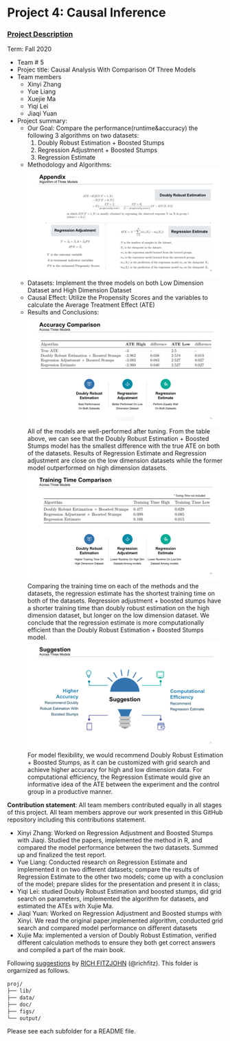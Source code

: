 # Project 4: Causal Inference

### [Project Description](doc/project4_desc.md)

Term: Fall 2020

+ Team # 5
+ Projec title: Causal Analysis With Comparison Of Three Models
+ Team members
	+ Xinyi Zhang
	+ Yue Liang
	+ Xuejie Ma
	+ Yiqi Lei
	+ Jiaqi Yuan
+ Project summary: 
	+ Our Goal: Compare the performance(runtime&accuracy) the following 3 algorithms on two datasets:
		1. Doubly Robust Estimation + Boosted Stumps
		2. Regression Adjustment + Boosted Stumps
		3. Regression Estimate
	+ Methodology and Algorithms:
	![Algorithms](figs/Algorithms.png)
	+ Datasets: Implement the three models on both Low Dimension Dataset and High Dimension Dataset
	+ Causal Effect: Utilize the Propensity Scores and the variables to calculate the Average Treatment Effect (ATE)
	+ Results and Conclusions:
	![Accuracy Comparison](figs/Accuracy_Comparison.png)
	All of the models are well-performed after tuning. From the table above, we can see that the Doubly Robust Estimation + Boosted Stumps model has the smallest difference with the true ATE on both of the datasets. Results of Regression Estimate and Regression adjustment are close on the low dimension datasets while the former model outperformed on high dimension datasets. 
	![Training Time Comparison](figs/Trainning_Time_Comparison.png)
	Comparing the training time on each of the methods and the datasets, the regression estimate has the shortest training time on both of the datasets. Regression adjustment + boosted stumps have a shorter training time than doubly robust estimation on the high dimension dataset, but longer on the low dimension dataset. We conclude that the regression estimate is more computationally efficient than the Doubly Robust Estimation + Boosted Stumps model.
	![Suggestions](figs/Suggestions.png)
	For model flexibility, we would recommend Doubly Robust Estimation + Boosted Stumps, as it can be customized with grid search and achieve higher accuracy for high and low dimension data. For computational efficiency, the Regression Estimate would give an informative idea of the ATE between the experiment and the control group in a productive manner.

	
**Contribution statement**: All team members contributed equally in all stages of this project. All team members approve our work presented in this GitHub repository including this contributions statement. 
- Xinyi Zhang: Worked on Regression Adjustment and Boosted Stumps with Jiaqi. Studied the papers, implemented the method in R, and compared the model performance between the two datasets. Summed up and finalized the test report. 
- Yue Liang: Conducted research on Regression Estimate and implemented it on two different datasets; compare the results of Regression Estimate to the other two models; come up with a conclusion of the model; prepare slides for the presentation and present it in class; 
- Yiqi Lei: studied Doubly Robust Estimation and boosted stumps, did grid search on parameters, implemented the algorithm for datasets, and estimated the ATEs with Xujie Ma.
- Jiaqi Yuan: Worked on Regression Adjustment and Boosted stumps with Xinyi. We read the original paper,implemented algorithm, conducted grid search and compared model performance on different datasets
- Xujie Ma: implemented a version of Doubly Robust Estimation, verified different calculation methods to ensure they both get correct answers and compiled a part of the main book.


Following [suggestions](http://nicercode.github.io/blog/2013-04-05-projects/) by [RICH FITZJOHN](http://nicercode.github.io/about/#Team) (@richfitz). This folder is orgarnized as follows.

```
proj/
├── lib/
├── data/
├── doc/
├── figs/
└── output/
```

Please see each subfolder for a README file.
